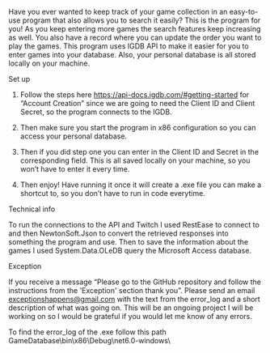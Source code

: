 Have you ever wanted to keep track of your game collection in an easy-to-use program that also allows you to search it easily? This is the program for you!  As you keep entering more games the search features keep increasing as well.  You also have a record where you can update the order you want to play the games.  This program uses IGDB API to make it easier for you to enter games into your database.  Also, your personal database is all stored locally on your machine.

Set up
1.	Follow the steps here https://api-docs.igdb.com/#getting-started for “Account Creation” since we are going to need the Client ID and Client Secret, so the program connects to the IGDB.
2.	Then make sure you start the program in x86 configuration so you can access your personal database.
3.	Then if you did step one you can enter in the Client ID and Secret in the corresponding field.  This is all saved locally on your machine, so you won’t have to enter it every time. 
    
4.	Then enjoy!  Have running it once it will create a .exe file you can make a shortcut to, so you don’t have to run in code everytime.
   
Technical info

To run the connections to the API and Twitch I used RestEase to connect to and then NewtonSoft.Json to convert the retrieved responses into something the program and use.  Then to save the information about the games I used System.Data.OLeDB query the Microsoft Access database.

Exception

If you receive a message “Please go to the GitHub repository and follow the instructions from the 'Exception' section thank you”.  Please send an email exceptionshappens@gmail.com with the text from the error_log and a short description of what was going on.  This will be an ongoing project I will be working on so I would be grateful if you would let me know of any errors. 

To find the error_log of the .exe follow this path GameDatabase\bin\x86\Debug\net6.0-windows\
